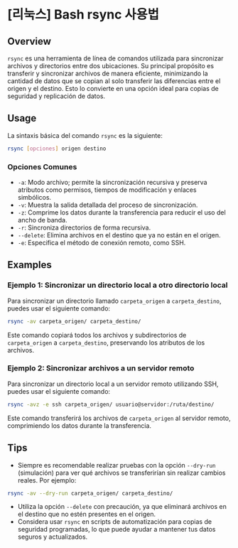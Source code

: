 # [리눅스] Bash rsync 사용법

## Overview
`rsync` es una herramienta de línea de comandos utilizada para sincronizar archivos y directorios entre dos ubicaciones. Su principal propósito es transferir y sincronizar archivos de manera eficiente, minimizando la cantidad de datos que se copian al solo transferir las diferencias entre el origen y el destino. Esto lo convierte en una opción ideal para copias de seguridad y replicación de datos.

## Usage
La sintaxis básica del comando `rsync` es la siguiente:

```bash
rsync [opciones] origen destino
```

### Opciones Comunes
- `-a`: Modo archivo; permite la sincronización recursiva y preserva atributos como permisos, tiempos de modificación y enlaces simbólicos.
- `-v`: Muestra la salida detallada del proceso de sincronización.
- `-z`: Comprime los datos durante la transferencia para reducir el uso del ancho de banda.
- `-r`: Sincroniza directorios de forma recursiva.
- `--delete`: Elimina archivos en el destino que ya no están en el origen.
- `-e`: Especifica el método de conexión remoto, como SSH.

## Examples
### Ejemplo 1: Sincronizar un directorio local a otro directorio local
Para sincronizar un directorio llamado `carpeta_origen` a `carpeta_destino`, puedes usar el siguiente comando:

```bash
rsync -av carpeta_origen/ carpeta_destino/
```

Este comando copiará todos los archivos y subdirectorios de `carpeta_origen` a `carpeta_destino`, preservando los atributos de los archivos.

### Ejemplo 2: Sincronizar archivos a un servidor remoto
Para sincronizar un directorio local a un servidor remoto utilizando SSH, puedes usar el siguiente comando:

```bash
rsync -avz -e ssh carpeta_origen/ usuario@servidor:/ruta/destino/
```

Este comando transferirá los archivos de `carpeta_origen` al servidor remoto, comprimiendo los datos durante la transferencia.

## Tips
- Siempre es recomendable realizar pruebas con la opción `--dry-run` (simulación) para ver qué archivos se transferirían sin realizar cambios reales. Por ejemplo:

```bash
rsync -av --dry-run carpeta_origen/ carpeta_destino/
```

- Utiliza la opción `--delete` con precaución, ya que eliminará archivos en el destino que no estén presentes en el origen.
- Considera usar `rsync` en scripts de automatización para copias de seguridad programadas, lo que puede ayudar a mantener tus datos seguros y actualizados.